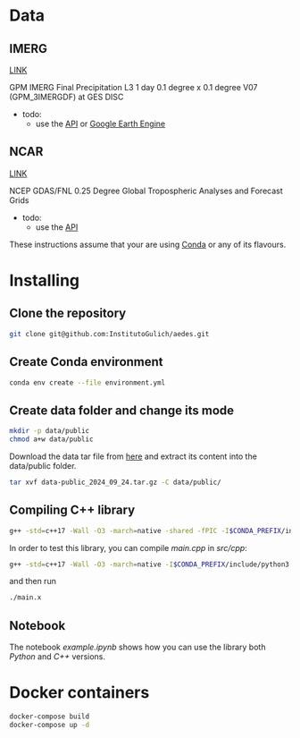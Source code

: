 # Data

## IMERG

[LINK](https://search.earthdata.nasa.gov/)

GPM IMERG Final Precipitation L3 1 day 0.1 degree x 0.1 degree V07 (GPM_3IMERGDF) at GES DISC

- todo:
    * use the [API](https://gpm-api.readthedocs.io/en/latest/index.html) or [Google Earth Engine](https://developers.google.com/earth-engine/datasets/catalog/NASA_GPM_L3_IMERG_V07#description)

## NCAR

[LINK](https://rda.ucar.edu/datasets/d083003/)

NCEP GDAS/FNL 0.25 Degree Global Tropospheric Analyses and Forecast Grids

- todo:
    * use the [API](https://github.com/NCAR/rda-apps-clients/tree/main)

These instructions assume that your are using [Conda](https://conda.io/projects/conda/en/latest/user-guide/install/index.html) or any of its flavours.

# Installing

## Clone the repository

```bash
git clone git@github.com:InstitutoGulich/aedes.git
```

## Create Conda environment 

```bash
conda env create --file environment.yml
```
## Create data folder and change its mode

```bash
mkdir -p data/public
chmod a+w data/public
```

Download the data tar file from [here](https://drive.google.com/file/d/1cUsIabnSyhezCHoGRMWhX3d-4qymQYrj/view?usp=sharing) and extract its content into the data/public folder.

```bash
tar xvf data-public_2024_09_24.tar.gz -C data/public/
```

## Compiling C++ library

```bash
g++ -std=c++17 -Wall -O3 -march=native -shared -fPIC -I$CONDA_PREFIX/include/python3.8 -I$CONDA_PREFIX/include/eigen3 -I$CONDA_PREFIX/include/ src/cpp/otero_precipitation_wrapper.cpp -o src/otero_precipitation_wrapper.so
```

In order to test this library, you can compile *main.cpp* in *src/cpp*:

```bash
g++ -std=c++17 -Wall -O3 -march=native -I$CONDA_PREFIX/include/python3.8 -I$CONDA_PREFIX/include -L./src/ src/cpp/main.cpp -o main.x
```

and then run 

```bash
./main.x
```
## Notebook

The notebook *example.ipynb* shows how you can use the library both *Python* and *C++* versions.


# Docker containers

```bash
docker-compose build
docker-compose up -d
```
